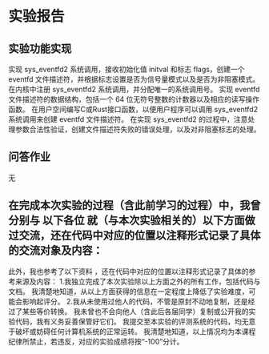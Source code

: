 # 实验报告
## 实验功能实现
实现 sys_eventfd2 系统调用，接收初始化值 initval 和标志 flags，创建一个 eventfd 文件描述符，并根据标志设置是否为信号量模式以及是否为非阻塞模式。
在内核中注册 sys_eventfd2 系统调用，并分配唯一的系统调用号。
实现 eventfd 文件描述符的数据结构，包括一个 64 位无符号整数的计数器以及相应的读写操作函数。
在用户空间编写C或Rust接口函数，以便用户程序可以调用 sys_eventfd2 系统调用来创建 eventfd 文件描述符。
在实现 sys_eventfd2 的过程中，注意处理参数合法性验证，创建文件描述符失败的错误处理，以及对非阻塞标志的处理。
## 问答作业
无
## 在完成本次实验的过程（含此前学习的过程）中，我曾分别与 以下各位 就（与本次实验相关的）以下方面做过交流，还在代码中对应的位置以注释形式记录了具体的交流对象及内容：
此外，我也参考了以下资料 ，还在代码中对应的位置以注释形式记录了具体的参考来源及内容： 1.我独立完成了本次实验除以上方面之外的所有工作，包括代码与文档。 我清楚地知道，从以上方面获得的信息在一定程度上降低了实验难度，可能会影响起评分。 2.我从未使用过他人的代码，不管是原封不动地复制，还是经过了某些等价转换。 我未曾也不会向他人（含此后各届同学）复制或公开我的实验代码，我有义务妥善保管好它们。 我提交至本实验的评测系统的代码，均无意于破坏或妨碍任何计算机系统的正常运转。 我清楚地知道，以上情况均为本课程纪律所禁止，若违反，对应的实验成绩将按“-100”分计。